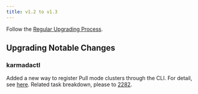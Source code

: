```yaml
---
title: v1.2 to v1.3
---
```

Follow the [Regular Upgrading Process](./README.md).

## Upgrading Notable Changes

### karmadactl

Added a new way to register Pull mode clusters through the CLI. For detail, see [here](../../userguide/clustermanager/cluster-registration.md). Related task breakdown, please to [2282](https://github.com/karmada-io/karmada/issues/2282).
